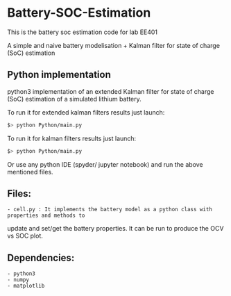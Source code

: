 # Battery-SOC-Estimation
This is the battery soc estimation code for lab EE401

A simple and naive battery modelisation + Kalman filter for state of charge (SoC) estimation

## Python implementation
python3 implementation of an extended Kalman filter for state of charge (SoC) estimation of a simulated lithium battery. 

To run it for extended kalman filters results just launch:
```sh
$> python Python/main.py
```

To run it for kalman filters results just launch:
```sh
$> python Python/main.py
```
Or use any python IDE (spyder/ jupyter notebook) and run the above mentioned files.

## Files:
    - cell.py : It implements the battery model as a python class with properties and methods to
update and set/get the battery properties. It can be run to produce the OCV vs SOC plot.

## Dependencies:
    - python3
    - numpy
    - matplotlib
